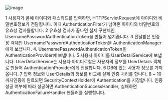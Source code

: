 ![image](/Images/Image1.png)

1 사용자가 폼에 아이디와 패스워드를 입력하면, HTTPServletRequest에 아이디와 비밀번호정보가 전달됩니다. 이때 AuthenticationFilter가 넘어온 아이디와 비밀번호의 유효성 검사를합니다.
2 유효성 검사가 끝나면 실제 구현체인 UsernamePasswordAuthenticationToken을 만들어 넘겨줍니다.
3 전달받은 인증용 객체인 UsernamePasswordAuthenticationToken을 AuthenticationManager에게 보냅니다. 
4. UsernamePasswordAuthenticationToken을 AuthenticationProvider에 보냅니다.
5 사용자 아이디를 UserDetailService에 보냅니다. UserDetailService는 사용자 아이디로찾은 사용자의 정보를 UserDetails 객체로 만들어 AuthenticationProvider에게 전달합니다.
6 DB에 있는 사용자 정보를 가져옵니다.
7 입력 정보와 UserDetails의 정보를 비교해 실제 인증 처리를 합니다. 
8 ~ 10 까지인증이 완료되면 SecurityContextHolder에 Authentication을 저장합니다. 인증 성공 여부에 따라 성공하면 AuthenticationSuccessHandler, 실패하면AuthenticationFailureHandler 핸들러를 실행합니다.